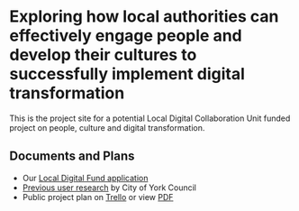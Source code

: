 # Exploring how local authorities can effectively engage people and develop their cultures to successfully implement digital transformation

This is the project site for a potential Local Digital Collaboration Unit funded project on people, culture and digital transformation.

## Documents and Plans

* Our [Local Digital Fund application](/application.md)
* [Previous user research](https://github.com/LocalDigitalPeopleCulture/LocalDigitalPeopleCulture/raw/master/Project%20Delivery%20Research%20July%202019.pptx) by City of York Council
* Public project plan on [Trello](https://trello.com/b/y2aLOjS1/localdigitalpeopleculture-project-plan) or view [PDF](/blob/master/LocalDigitalPeopleCulture%20Project%20Plan%20_%20Trello.pdf)

